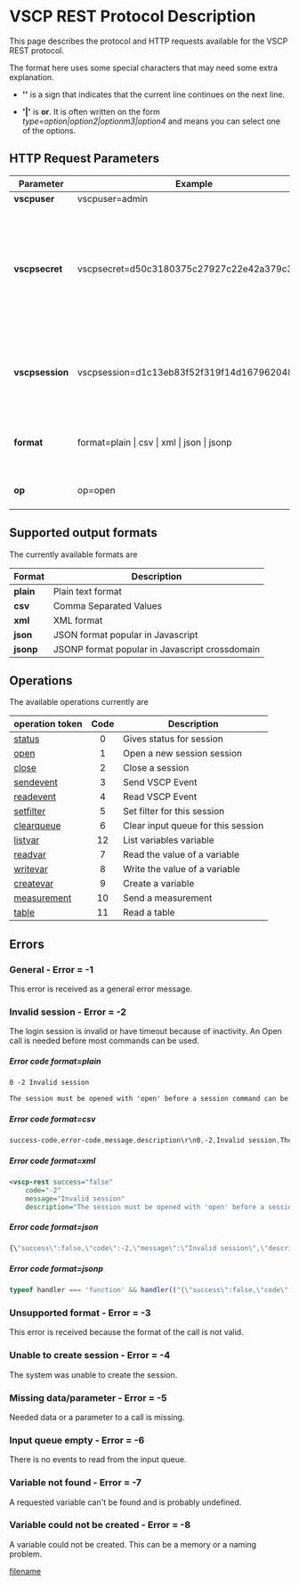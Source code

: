 # VSCP REST Protocol Description

This page describes the protocol and HTTP requests available for the VSCP REST protocol.

The format here uses some special characters that may need some extra explanation.


*  **'\'** is a sign that indicates that the current line continues on the next line.

*  **'|'** is **or**. It is often written on the form *type=option|option2|optionm3|option4* and means you can select one of the options.

## HTTP Request Parameters

 | Parameter | Example                                      | description |    
 | --------- | ------- | ----------- |    
 | **vscpuser**    | vscpuser=admin                               | Sets the username |  
 | **vscpsecret**  | vscpsecret=d50c3180375c27927c22e42a379c3f67  | Set password. The password is made up of the md5 hash of *username:auth-domain:realtextpassword*. The **mkpasswd** tool that comes with VSCP & Friends can be used to generate the hash or one can use any of the on-line resources available. |    
| **vscpsession** | vscpsession=d1c13eb83f52f319f14d167962048521 | This is a key that is received from the server after the **open** command. It is used as a parameter for all other parameters to identify the client session and reuse it |    
 | **format**      | format=plain \| csv \| xml \| json \| jsonp   | Sets the format responses should be delivered on. See format table below for possible values. |   
 | **op**          | op=open                                      | Operation to perform. op can have a token or a numerical value. |    

## Supported output formats 

The currently available formats are

 | Format    | Description                                    | 
 | ------    | -----------                                    | 
 | **plain** | Plain text format                              | 
 | **csv**   | Comma Separated Values                         | 
 | **xml**   | XML format                                     | 
 | **json**  | JSON format popular in Javascript              | 
 | **jsonp** | JSONP format popular in Javascript crossdomain | 


## Operations

The available operations currently are

 | operation token  | Code | Description                        | 
 | --------------- | :----: | -----------                        | 
 | [status](rest_interface_status.md)           | 0    | Gives status for session           | 
 | [open](rest_interface_open.md)               | 1    | Open a new session session         | 
 | [close](rest_interface_close.md)             | 2    | Close a session                    | 
 | [sendevent](rest_interface_sendevent.md)     | 3    | Send VSCP Event                    | 
 | [readevent](rest_interface_readevent.md)     | 4    | Read VSCP Event                    | 
 | [setfilter](rest_interface_setfilter.md)     | 5    | Set filter for this session        | 
 | [clearqueue](rest_interface_clearinqueue.md) | 6    | Clear input queue for this session | 
 | [listvar](rest_interface_listvar.md)         | 12   | List variables variable            | 
 | [readvar](rest_interface_readvar.md)         | 7    | Read the value of a variable       | 
 | [writevar](rest_interface_writevar.md)       | 8    | Write the value of a variable      | 
 | [createvar](rest_interface_createvar.md)      | 9    | Create a variable                  | 
 | [measurement](rest_interface_measurement.md) | 10   | Send a measurement                 | 
 | [table](rest_interface_table.md)             | 11   | Read a table                       | 

## Errors

### General - Error = -1

This error is received as a general error message.

### Invalid session - Error = -2

The login session is invalid or have timeout because of inactivity. An Open call is needed before most commands can be used.

##### Error code format=plain

```css
0 -2 Invalid session 

The session must be opened with 'open' before a session command can be used. It may also be possible that the session has timed out.
```

##### Error code format=csv

```css
success-code,error-code,message,description\r\n0,-2,Invalid session,The session must be opened with 'open' before a session command can be used. It may also be possible that the session has timed out.
```


##### Error code format=xml

```xml
<vscp-rest success="false" 
    code="-2" 
    message="Invalid session" 
    description="The session must be opened with 'open' before a session command can be used. It may also be possible that the session has timed out."/>
```

##### Error code format=json

```javascript
{\"success\":false,\"code\":-2,\"message\":\"Invalid session\",\"description\":\"The session must be opened with 'open' before a session command can be used. It may also be possible that the session has timed out.\"}
```

##### Error code format=jsonp

```javascript
typeof handler === 'function' && handler(("{\"success\":false,\"code\":-2,\"message\":\"Invalid session\",\"description\":\"The session must be opened with 'open' before a session command can be used. It may also be possible that the session has timed out.\"});
```

### Unsupported format - Error = -3

This error is received because the format of the call is not valid.

### Unable to create session - Error = -4

The system was unable to create the session.

### Missing data/parameter - Error = -5

Needed data or a parameter to a call is missing. 

### Input queue empty - Error = -6

There is no events to read from the input queue.

### Variable not found - Error = -7

A requested variable can't be found and is probably undefined.

### Variable could not be created - Error = -8

A variable could not be created. This can be a memory or a naming problem.

[filename](./bottom_copyright.md ':include')
